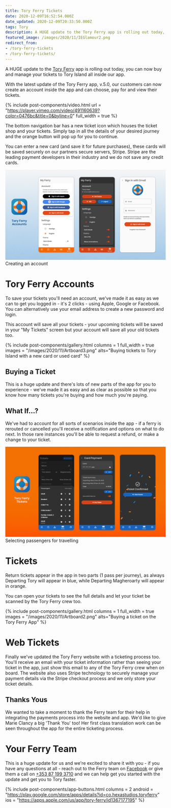 ```yaml
---
title: Tory Ferry Tickets
date: 2020-12-09T16:52:54.000Z
date_updated: 2020-12-09T20:33:50.000Z
tags: Tory
description: A HUGE update to the Tory Ferry app is rolling out today, you can now buy and manage your tickets to Tory Island all inside our app.
featured_image: /images/2020/11/IEGlamour2.png
redirect_from:
- /tory-ferry-tickets
- /tory-ferry-tickets/
---
```


A HUGE update to the [Tory Ferry](https://toryferry.com) app is rolling out today, you can now buy and manage your tickets to Tory Island all inside our app.

With the latest update of the Tory Ferry app, v.5.0, our customers can now create an account inside the app and can choose, pay for and view their tickets.

{% include post-components/video.html
	url = "https://player.vimeo.com/video/491160639?color=0476bc&title=0&byline=0"
	full_width = true
%}

The bottom navigation bar has a new ticket icon which houses the ticket shop and your tickets. Simply tap in all the details of your desired journey and the orange button will pop up for you to continue.

You can enter a new card (and save it for future purchases), these cards will be saved securely on our partners secure servers, Stripe. Stripe are the leading payment developers in their industry and we do not save any credit cards.

![](/images/2020/11/Artboard1.png)Creating an account

# Tory Ferry Accounts

To save your tickets you'll need an account, we've made it as easy as we can to get you logged in - it's 2 clicks - using Apple, Google or Facebook. You can alternatively use your email address to create a new password and login.

This account will save all your tickets - your upcoming tickets will be saved in your "My Tickets" screen but your account will save all your old tickets too.

{% include post-components/gallery.html
	columns = 1
	full_width = true
	images = "/images/2020/11/Artboard3.png"
	alts="Buying tickets to Tory Island with a new card or used card"
%}

## Buying a Ticket

This is a huge update and there's lots of new parts of the app for you to experience - we've made it as easy and as clear as possible so that you know how many tickets you're buying and how much you're paying.

## What If...?

We've had to account for all sorts of scenarios inside the app - if a ferry is rerouted or cancelled you'll receive a notification and options on what to do next. In those rare instances you'll be able to request a refund, or make a change to your ticket.

![](/images/2020/11/Artboard4.png)Selecting passengers for travelling

# Tickets

Return tickets appear in the app in two parts (1 pass per journey), as always Departing Tory will appear in blue, while Departing Magheroarty will appear in orange.

You can open your tickets to see the full details and let your ticket be scanned by the Tory Ferry crew too.

{% include post-components/gallery.html
	columns = 1
	full_width = true
	images = "/images/2020/11/Artboard2.png"
	alts="Buying a ticket on the Tory Ferry App"
%}

# Web Tickets

Finally we've updated the Tory Ferry website with a ticketing process too. You'll receive an email with your ticket information rather than seeing your ticket in the app, just show this email to any of the Tory Ferry crew when on board.
The website also uses Stripe technology to securely manage your payment details via the Stripe checkout process and we only store your ticket details.

## Thanks Yous

We wanted to take a moment to thank the Ferry team for their help in integrating the payments process into the website and app.
We'd like to give Marie Clancy a big 'Thank You' too! Her first class translation work can be seen throughout the app for the entire ticketing process.

# Your Ferry Team

This is a huge update for us and we're excited to share it with you - if you have any questions at all - reach out to the Ferry team on [Facebook](https://www.facebook.com/toryislandferry) or give them a call on [+353 87 199 3710](tel:+353871993710) and we can help get you started with the update and get you to Tory faster.

{% include post-components/app-buttons.html
	columns = 2
	android = "https://play.google.com/store/apps/details?id=co.hexastudios.toryferry"
	ios = "https://apps.apple.com/us/app/tory-ferry/id1367177195"
%}
